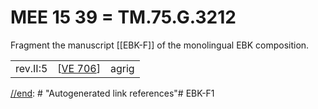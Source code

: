 # MEE 15 39 = TM.75.G.3212

Fragment the manuscript [[EBK-F]] of the monolingual EBK composition.

|         |            |       |
| ------- | ---------- | ----- |
| rev.II:5 | [[VE 706]] | agrig |

[//begin]: # "Autogenerated link references for markdown compatibility"
[VE 706]: <VE 706> "VE 706"
[//end]: # "Autogenerated link references"# EBK-F1


[//begin]: # "Autogenerated link references for markdown compatibility"
[VE 706]: <VE 706> "VE 706"
[//end]: # "Autogenerated link references"